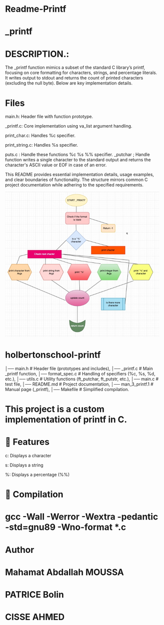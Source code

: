 # Readme-Printf

# _printf

# DESCRIPTION.:
The _printf function mimics a subset of the standard C library’s printf, focusing on core formatting for characters, strings, and percentage literals. It writes output to stdout and returns the count of printed characters (excluding the null byte). Below are key implementation details.




# Files
main.h: Header file with function prototype.

_printf.c: Core implementation using va_list argument handling.

print_char.c: Handles %c specifier.

print_string.c: Handles %s specifier.

puts.c : Handle these functions  %c %s %% specifier.
_putchar ; Handle function writes a single character to the standard output and returns the character's ASCII value or EOF in case of an error.

This README provides essential implementation details, usage examples, and clear boundaries of functionality. The structure mirrors common C project documentation while adhering to the specified requirements.

![Texte alternatif](https://github.com/MOUSSA-info/holbertonschool-printf/blob/9035192c46acafdd2e07c4ea73f132dbbc4e65d3/Image%2028-03-2025%20a%CC%80%2011.23.JPG)

# holbertonschool-printf
│── main.h          # Header file (prototypes and includes),
│── _printf.c       # Main _printf function,
│── format_spec.c   # Handling of specifiers (%c, %s, %d, etc.),
│── utils.c         # Utility functions (ft_putchar, ft_putstr, etc.),
│── main.c          # test file,
│── README.md       # Project documentation,
│── man_3_printf.1  # Manual page (_printf),
│── Makefile        # Simplified compilation.


# This project is a custom implementation of printf in C.

# 📌 Features

c: Displays a character

s: Displays a string

%: Displays a percentage (%%)


# 🚀 Compilation

# gcc -Wall -Werror -Wextra -pedantic -std=gnu89 -Wno-format *.c



# Author

# Mahamat Abdallah MOUSSA
# PATRICE Bolin
# CISSE AHMED
